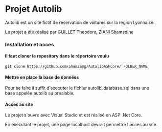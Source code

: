 # Projet Autolib 

Autolib est un site fictif de réservation de voitures sur la région Lyonnaise.

Le projet a été réalisé par GUILLET Theodore, ZIANI Shamsdine

### Installation et acces

#### Il faut cloner le repository dans le répertoire voulu

```
git clone https://github.com/Shamzamg/AutolibASPCore/ FOLDER_NAME
```

#### Mettre en place la base de données

Pour se faire il suffit d'executer le fichier autolib_database.sql dans une base appelée autolib au préalable.

#### Acces au site

Le projet s'ouvre avec Visual Studio et est réalisé en ASP .Net Core.

En executant le projet, une page localhost devrait permettre l'accès au site.

